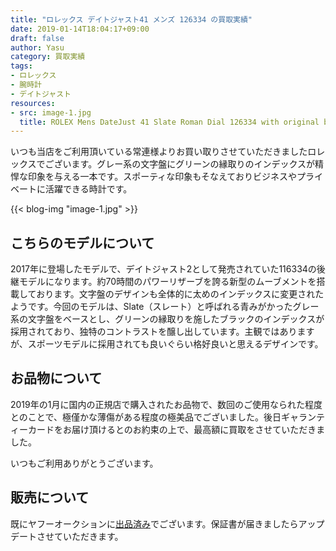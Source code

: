 ```yaml
---
title: "ロレックス デイトジャスト41 メンズ 126334 の買取実績"
date: 2019-01-14T18:04:17+09:00
draft: false
author: Yasu
category: 買取実績
tags:
- ロレックス
- 腕時計
- デイトジャスト
resources:
- src: image-1.jpg
  title: ROLEX Mens DateJust 41 Slate Roman Dial 126334 with original box
---
```

いつも当店をご利用頂いている常連様よりお買い取りさせていただきましたロレックスでございます。グレー系の文字盤にグリーンの縁取りのインデックスが精悍な印象を与える一本です。スポーティな印象もそなえておりビジネスやプライベートに活躍できる時計です。

{{< blog-img "image-1.jpg" >}}

## こちらのモデルについて

2017年に登場したモデルで、デイトジャスト2として発売されていた116334の後継モデルになります。約70時間のパワーリザーブを誇る新型のムーブメントを搭載しております。文字盤のデザインも全体的に太めのインデックスに変更されたようです。今回のモデルは、Slate（スレート）と呼ばれる青みがかったグレー系の文字盤をベースとし、グリーンの縁取りを施したブラックのインデックスが採用されており、独特のコントラストを醸し出しています。主観ではありますが、スポーツモデルに採用されても良いぐらい格好良いと思えるデザインです。

## お品物について

2019年の1月に国内の正規店で購入されたお品物で、数回のご使用なられた程度とのことで、極僅かな薄傷がある程度の極美品でございました。後日ギャランティーカードをお届け頂けるとのお約束の上で、最高額に買取をさせていただきました。

いつもご利用ありがとうございます。

## 販売について

既にヤフーオークションに[出品済み](https://page.auctions.yahoo.co.jp/jp/auction/t624517913)でございます。保証書が届きましたらアップデートさせていただきます。
